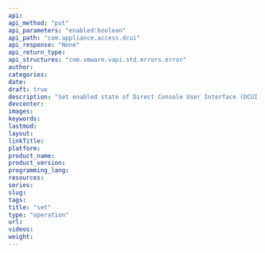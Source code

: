 ```yaml
---
api:
api_method: "put"
api_parameters: "enabled:boolean"
api_path: "com.appliance.access.dcui"
api_response: "None"
api_return_type:
api_structures: "com.vmware.vapi.std.errors.error"
author:
categories:
date:
draft: true
description: "Set enabled state of Direct Console User Interface (DCUI TTY2)."
devcenter:
images:
keywords:
lastmod:
layout:
linkTitle:
platform:
product_name:
product_version:
programming_lang:
resources:
series:
slug:
tags:
title: "set"
type: "operation"
url:
videos:
weight:
---
```


